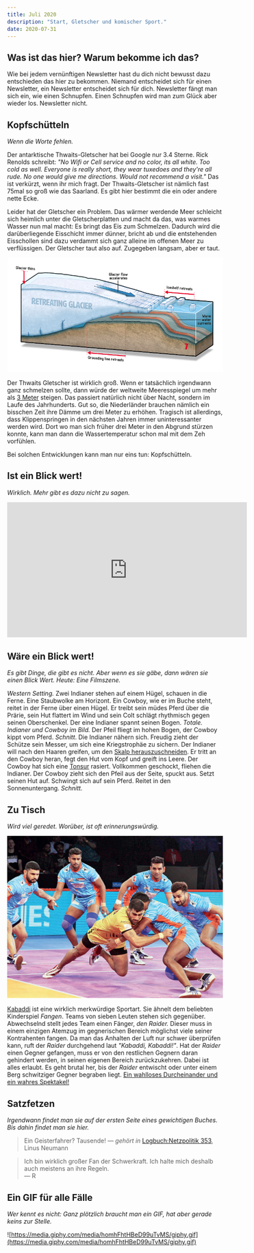 ```yaml
---
title: Juli 2020
description: "Start, Gletscher und komischer Sport."
date: 2020-07-31
---
```


## Was ist das hier? Warum bekomme ich das?

Wie bei jedem vernünftigen Newsletter hast du dich nicht bewusst dazu entschieden das hier zu bekommen. Niemand entscheidet sich für einen Newsletter, ein Newsletter entscheidet sich für dich. Newsletter fängt man sich ein, wie einen Schnupfen. Einen Schnupfen wird man zum Glück aber wieder los. Newsletter nicht.

## Kopfschütteln

_Wenn die Worte fehlen._

Der antarktische Thwaits-Gletscher hat bei Google nur 3.4 Sterne. Rick Renolds schreibt: _"No Wifi or Cell service and no color, its all white. Too cold as well. Everyone is really short, they wear tuxedoes and they're all rude. No one would give me directions. Would not recommend a visit."_
Das ist verkürzt, wenn ihr mich fragt. Der Thwaits-Gletscher ist nämlich fast 75mal so groß wie das Saarland. Es gibt hier bestimmt die ein oder andere nette Ecke.

Leider hat der Gletscher ein Problem. Das wärmer werdende Meer schleicht sich heimlich unter die Gletscherplatten und macht da das, was warmes Wasser nun mal macht: Es bringt das Eis zum Schmelzen. Dadurch wird die darüberliegende Eisschicht immer dünner, bricht ab und die entstehenden Eisschollen sind dazu verdammt sich ganz alleine im offenen Meer zu verflüssigen. Der Gletscher taut also auf. Zugegeben langsam, aber er taut.

![Untitled.png](./Untitled.png)

Der Thwaits Gletscher ist wirklich groß. Wenn er tatsächlich irgendwann ganz schmelzen sollte, dann würde der weltweite Meeresspiegel um mehr als [3 Meter](https://www.sciencedirect.com/science/article/pii/S092181811630491X?via%3Dihub) steigen. Das passiert natürlich nicht über Nacht, sondern im Laufe des Jahrhunderts. Gut so, die Niederländer brauchen nämlich ein bisschen Zeit ihre Dämme um drei Meter zu erhöhen. Tragisch ist allerdings, dass Klippenspringen in den nächsten Jahren immer uninteressanter werden wird. Dort wo man sich früher drei Meter in den Abgrund stürzen konnte, kann man dann die Wassertemperatur schon mal mit dem Zeh vorfühlen.

Bei solchen Entwicklungen kann man nur eins tun: Kopfschütteln.

## Ist ein Blick wert!

_Wirklich. Mehr gibt es dazu nicht zu sagen._

<iframe width="560" height="315" src="https://www.youtube-nocookie.com/embed/ck4RGeoHFko" frameborder="0" allow="accelerometer; autoplay; clipboard-write; encrypted-media; gyroscope; picture-in-picture" allowfullscreen></iframe>

## Wäre ein Blick wert!

_Es gibt Dinge, die gibt es nicht. Aber wenn es sie gäbe, dann wären sie einen Blick Wert. Heute: Eine Filmszene._

_Western Setting._ Zwei Indianer stehen auf einem Hügel, schauen in die Ferne. Eine Staubwolke am Horizont. Ein Cowboy, wie er im Buche steht, reitet in der Ferne über einen Hügel. Er treibt sein müdes Pferd über die Prärie, sein Hut flattert im Wind und sein Colt schlägt rhythmisch gegen seinen Oberschenkel. Der eine Indianer spannt seinen Bogen. _Totale._ _Indianer und Cowboy im Bild._ Der Pfeil fliegt im hohen Bogen, der Cowboy kippt vom Pferd. _Schnitt_. Die Indianer nähern sich. Freudig zieht der Schütze sein Messer, um sich eine Kriegstrophäe zu sichern. Der Indianer will nach den Haaren greifen, um den [Skalp herauszuschneiden](https://de.wikipedia.org/wiki/Skalpieren). Er tritt an den Cowboy heran, fegt den Hut vom Kopf und greift ins Leere. Der Cowboy hat sich eine [Tonsur](https://de.wikipedia.org/wiki/Tonsur) rasiert. Vollkommen geschockt, fliehen die Indianer. Der Cowboy zieht sich den Pfeil aus der Seite, spuckt aus. Setzt seinen Hut auf. Schwingt sich auf sein Pferd. Reitet in den Sonnenuntergang. _Schnitt._

## Zu Tisch

_Wird viel geredet. Worüber, ist oft erinnerungswürdig._

![Untitled1.png](./Untitled1.png)

[Kabaddi](https://en.wikipedia.org/wiki/Kabaddi) ist eine wirklich merkwürdige Sportart. Sie ähnelt dem beliebten Kinderspiel _Fangen_. Teams von sieben Leuten stehen sich gegenüber. Abwechselnd stellt jedes Team einen Fänger, _den Raider._ Dieser muss in einem einzigen Atemzug im gegnerischen Bereich möglichst viele seiner Kontrahenten fangen. Da man das Anhalten der Luft nur schwer überprüfen kann, ruft der _Raider_ durchgehend laut _"Kabaddi, Kabaddi!"_. Hat der _Raider_ einen Gegner gefangen, muss er von den restlichen Gegnern daran gehindert werden, in seinen eigenen Bereich zurückzukehren. Dabei ist alles erlaubt. Es geht brutal her, bis der _Raider_ entwischt oder unter einem Berg schwitziger Gegner begraben liegt. [Ein wahlloses Durcheinander und ein wahres Spektakel!](https://www.youtube.com/watch?v=u_El0-Ax3z8)

## Satzfetzen

_Irgendwann findet man sie auf der ersten Seite eines gewichtigen Buches. Bis dahin findet man sie hier._

> Ein Geisterfahrer? Tausende!
> — _gehört in_ [Logbuch:Netzpolitik 353](https://logbuch-netzpolitik.de/lnp353-ein-geisterfahrer-tausende), Linus Neumann

> Ich bin wirklich großer Fan der Schwerkraft. Ich halte mich deshalb auch meistens an ihre Regeln.  
> — R

## Ein GIF für alle Fälle

_Wer kennt es nicht: Ganz plötzlich braucht man ein GIF, hat aber gerade keins zur Stelle._

![https://media.giphy.com/media/homhFhtHBeD99uTvMS/giphy.gif](https://media.giphy.com/media/homhFhtHBeD99uTvMS/giphy.gif)
